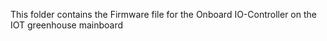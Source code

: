 This folder contains the Firmware file for the Onboard IO-Controller on the IOT greenhouse mainboard